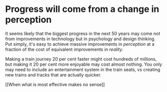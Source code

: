# Progress will come from a change in perception
It seems likely that the biggest progress in the next 50 years may come not from improvements in technology but in psychology and design thinking. Put simply, it's easy to achieve massive improvements in *perception* at a fraction of the cost of equivalent improvements in *reality*.

Making a train journey 20 per cent faster might cost hundreds of millions, but making it 20 per cent more enjoyable may cost almost nothing. You only may need to include an entertainment system in the train seats, vs creating new trains and tracks that are actually quicker.


[[When what is most effective makes no sense]]

